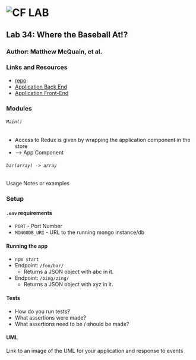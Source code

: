 # ![CF](http://i.imgur.com/7v5ASc8.png) LAB

## Lab 34: Where the Baseball At!?

### Author: Matthew McQuain, et al.

### Links and Resources

- [repo](https://github.com/mattoattacko/lab-34)
- [Application Back End](https://codesandbox.io/s/ol0vovwx8q)
- [Application Front-End](https://ol0vovwx8q.codesandbox.io/)

### Modules

###### `Main()`

- Access to Redux is given by wrapping the application component in the store
- --> App Component

###### `bar(array) -> array`

Usage Notes or examples

### Setup

#### `.env` requirements

- `PORT` - Port Number
- `MONGODB_URI` - URL to the running mongo instance/db

#### Running the app

- `npm start`
- Endpoint: `/foo/bar/`
  - Returns a JSON object with abc in it.
- Endpoint: `/bing/zing/`
  - Returns a JSON object with xyz in it.

#### Tests

- How do you run tests?
- What assertions were made?
- What assertions need to be / should be made?

#### UML

Link to an image of the UML for your application and response to events
